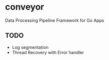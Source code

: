 # conveyor
Data Processing Pipeline Framework for Go Apps

## TODO
* Log segmentation
* Thread Recovery with Error handler